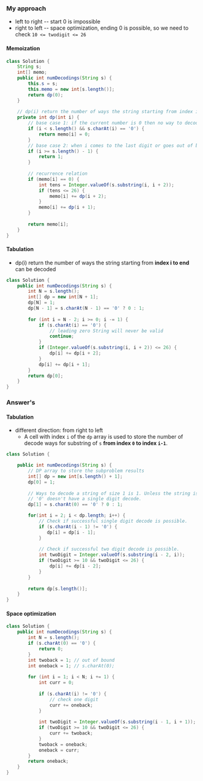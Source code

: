 ### My approach

* left to right -- start 0 is impossible 
* right to left -- space optimization, ending 0 is possible, so we need to check `10 <= twodigit <= 26`

#### Memoization

```java
class Solution {
    String s;
    int[] memo;
    public int numDecodings(String s) {
        this.s = s;
        this.memo = new int[s.length()];        
        return dp(0);
    }
    
    // dp(i) return the number of ways the string starting from index i can be decoded
    private int dp(int i) {
        // base case 1: if the current number is 0 then no way to decode
        if (i < s.length() && s.charAt(i) == '0') {
            return memo[i] = 0;
        }
        // base case 2: when i comes to the last digit or goes out of bound, return 1
        if (i >= s.length() - 1) {
            return 1;
        }
        
        // recurrence relation
        if (memo[i] == 0) {
            int tens = Integer.valueOf(s.substring(i, i + 2));
            if (tens <= 26) {
                memo[i] += dp(i + 2);
            }
            memo[i] += dp(i + 1);
        }
        
        return memo[i];
    }
}
```

#### Tabulation

* dp(i) return the number of ways the string starting from **index i to end** can be decoded

```java
class Solution {
    public int numDecodings(String s) {
        int N = s.length();
        int[] dp = new int[N + 1];        
        dp[N] = 1;
        dp[N - 1] = s.charAt(N - 1) == '0' ? 0 : 1;
        
        for (int i = N - 2; i >= 0; i -= 1) {
            if (s.charAt(i) == '0') {
                // leading zero String will never be valid
                continue;
            }
            if (Integer.valueOf(s.substring(i, i + 2)) <= 26) {
                dp[i] += dp[i + 2];
            }
            dp[i] += dp[i + 1];
        }
        return dp[0];
    }
}
```

### Answer's

#### Tabulation 

* different direction: from right to left
  * A cell with index `i` of the `dp` array is used to store the number of decode ways for substring of `s` **from index `0` to index `i-1`**.

```java
class Solution {

    public int numDecodings(String s) {
        // DP array to store the subproblem results
        int[] dp = new int[s.length() + 1];
        dp[0] = 1;
        
        // Ways to decode a string of size 1 is 1. Unless the string is '0'.
        // '0' doesn't have a single digit decode.
        dp[1] = s.charAt(0) == '0' ? 0 : 1;

        for(int i = 2; i < dp.length; i++) {
            // Check if successful single digit decode is possible.
            if (s.charAt(i - 1) != '0') {
               dp[i] = dp[i - 1];  
            }
            
            // Check if successful two digit decode is possible.
            int twoDigit = Integer.valueOf(s.substring(i - 2, i));
            if (twoDigit >= 10 && twoDigit <= 26) {
                dp[i] += dp[i - 2];
            }
        }
        
        return dp[s.length()];
    }
}
```

#### Space optimization

```java
class Solution {
    public int numDecodings(String s) {
        int N = s.length();
        if (s.charAt(0) == '0') {
            return 0;
        }
        int twoback = 1; // out of bound
        int oneback = 1; // s.charAt(0);
        
        for (int i = 1; i < N; i += 1) {
            int curr = 0;
            
            if (s.charAt(i) != '0') {
                // check one digit
                curr += oneback;
            }
            
            int twoDigit = Integer.valueOf(s.substring(i - 1, i + 1));
            if (twoDigit >= 10 && twoDigit <= 26) {
                curr += twoback;
            }
            twoback = oneback;
            oneback = curr;
        }
        return oneback;
    }
}
```

